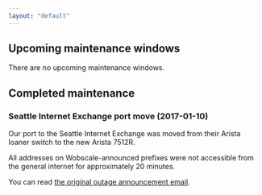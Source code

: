 ```yaml
---
layout: "default"
---
```


## Upcoming maintenance windows

There are no upcoming maintenance windows.

## Completed maintenance

### Seattle Internet Exchange port move (2017-01-10)

Our port to the Seattle Internet Exchange was moved from their Arista loaner switch to the new Arista 7512R.

All addresses on Wobscale-announced prefixes were not accessible from the general internet for approximately 20 minutes.

You can read [the original outage announcement email](/announce/six-2016-12-29.txt).
